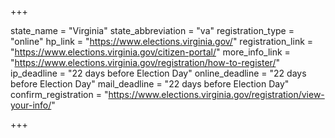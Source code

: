 +++

state_name = "Virginia"
state_abbreviation = "va"
registration_type = "online"
hp_link = "https://www.elections.virginia.gov/"
registration_link = "https://www.elections.virginia.gov/citizen-portal/"
more_info_link = "https://www.elections.virginia.gov/registration/how-to-register/"
ip_deadline = "22 days before Election Day"
online_deadline = "22 days before Election Day"
mail_deadline = "22 days before Election Day"
confirm_registration = "https://www.elections.virginia.gov/registration/view-your-info/"

+++